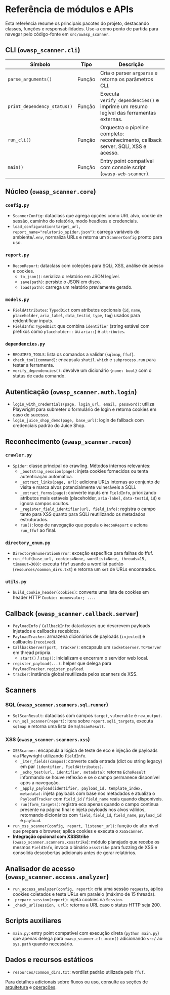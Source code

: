 # Referência de módulos e APIs

Esta referência resume os principais pacotes do projeto, destacando classes, funções e responsabilidades. Use-a como ponto de partida para navegar pelo código-fonte em `src/owasp_scanner`.

## CLI (`owasp_scanner.cli`)

| Símbolo                | Tipo     | Descrição                                                                                 |
|------------------------|----------|-------------------------------------------------------------------------------------------|
| `parse_arguments()`    | Função   | Cria o parser `argparse` e retorna os parâmetros CLI.                                     |
| `print_dependency_status()` | Função | Executa `verify_dependencies()` e imprime um resumo legível das ferramentas externas.     |
| `run_cli()`            | Função   | Orquestra o pipeline completo: reconhecimento, callback server, SQLi, XSS e acesso.      |
| `main()`               | Função   | Entry point compatível com console script (`owasp-web-scanner`).                         |

## Núcleo (`owasp_scanner.core`)

### `config.py`

- `ScannerConfig`: dataclass que agrega opções como URL alvo, cookie de sessão, caminho do relatório, modo headless e credenciais.
- `load_configuration(target_url, report_name="relatorio_spider.json")`: carrega variáveis do ambiente/`.env`, normaliza URLs e retorna um `ScannerConfig` pronto para uso.

### `report.py`

- `ReconReport`: dataclass com coleções para SQLi, XSS, análise de acesso e cookies.
  - `to_json()`: serializa o relatório em JSON legível.
  - `save(path)`: persiste o JSON em disco.
  - `load(path)`: carrega um relatório previamente gerado.

### `models.py`

- `FieldAttributes`: `TypedDict` com atributos opcionais (`id`, `name`, `placeholder`, `aria_label`, `data_testid`, `type`, `tag`) usados para reidentificar inputs.
- `FieldInfo`: `TypedDict` que combina `identifier` (string estável com prefixos como `placeholder::` ou `aria::`) e `attributes`.

### `dependencies.py`

- `REQUIRED_TOOLS`: lista os comandos a validar (`sqlmap`, `ffuf`).
- `check_tool(command)`: encapsula `shutil.which` e `subprocess.run` para testar a ferramenta.
- `verify_dependencies()`: devolve um dicionário `{nome: bool}` com o status de cada comando.

## Autenticação (`owasp_scanner.auth.login`)

- `login_with_credentials(page, login_url, email, password)`: utiliza Playwright para submeter o formulário de login e retorna cookies em caso de sucesso.
- `login_juice_shop_demo(page, base_url)`: login de fallback com credenciais padrão do Juice Shop.

## Reconhecimento (`owasp_scanner.recon`)

### `crawler.py`

- `Spider`: classe principal do crawling. Métodos internos relevantes:
  - `_bootstrap_session(page)`: injeta cookies fornecidos ou tenta autenticação automática.
  - `_extract_links(page, url)`: adiciona URLs internas ao conjunto de visita e marca alvos potencialmente vulneráveis a SQLi.
  - `_extract_forms(page)`: converte inputs em `FieldInfo`, priorizando atributos mais estáveis (placeholder, `aria-label`, `data-testid`, `id`) e ignora campos ocultos.
  - `_register_field_identifier(url, field_info)`: registra o campo tanto para XSS quanto para SQLi reutilizando os metadados estruturados.
  - `run()`: loop de navegação que popula o `ReconReport` e aciona `run_ffuf` ao final.

### `directory_enum.py`

- `DirectoryEnumerationError`: exceção específica para falhas do ffuf.
- `run_ffuf(base_url, cookies=None, wordlist=None, threads=15, timeout=300)`: executa `ffuf` usando a wordlist padrão (`resources/common_dirs.txt`) e retorna um `set` de URLs encontrados.

### `utils.py`

- `build_cookie_header(cookies)`: converte uma lista de cookies em header HTTP `Cookie: nome=valor; ...`.

## Callback (`owasp_scanner.callback.server`)

- `PayloadInfo` / `CallbackInfo`: dataclasses que descrevem payloads injetados e callbacks recebidos.
- `PayloadTracker`: armazena dicionários de payloads (`injected`) e callbacks (`received`).
- `CallbackServer(port, tracker)`: encapsula um `socketserver.TCPServer` em thread própria.
  - `start()` / `stop()`: inicializam e encerram o servidor web local.
- `register_payload(...)`: helper que delega para `PayloadTracker.register_payload`.
- `tracker`: instância global reutilizada pelos scanners de XSS.

## Scanners

### SQL (`owasp_scanner.scanners.sql.runner`)

- `SqlScanResult`: dataclass com campos `target`, `vulnerable` e `raw_output`.
- `run_sql_scanner(report)`: itera sobre `report.sqli_targets`, executa `sqlmap` e retorna uma lista de `SqlScanResult`.

### XSS (`owasp_scanner.scanners.xss`)

- `XSSScanner`: encapsula a lógica de teste de eco e injeção de payloads via Playwright utilizando `FieldInfo`.
  - `_iter_fields(campos)`: converte cada entrada (dict ou string legacy) em par `(identifier, FieldAttributes)`.
  - `_echo_test(url, identifier, metadata)`: retorna `EchoResult` informando se houve reflexão e se o campo permanece disponível após a navegação.
  - `_apply_payload(identifier, payload_id, template_index, metadata)`: injeta payloads com base nos metadados e atualiza o `PayloadTracker` com `field_id` / `field_name` reais quando disponíveis.
  - `run(form_targets)`: registra eco apenas quando o campo continua presente na página final e injeta payloads nos alvos válidos, retornando dicionários com `field`, `field_id`, `field_name`, `payload_id` e `payload`.
- `run_xss_scanner(config, report, listener_url)`: função de alto nível que prepara o browser, aplica cookies e executa o `XSSScanner`.
- **Integração opcional com XSSStrike** (`owasp_scanner.scanners.xssstrike`): módulo planejado que recebe os mesmos `FieldInfo`, invoca o binário `xssstrike` para fuzzing de XSS e consolida descobertas adicionais antes de gerar relatórios.

## Analisador de acesso (`owasp_scanner.access.analyzer`)

- `run_access_analyzer(config, report)`: cria uma sessão `requests`, aplica cookies coletados e testa URLs em paralelo (máximo de 15 threads).
- `_prepare_session(report)`: injeta cookies na `Session`.
- `_check_url(session, url)`: retorna a URL caso o status HTTP seja 200.

## Scripts auxiliares

- `main.py`: entry point compatível com execução direta (`python main.py`) que apenas delega para `owasp_scanner.cli.main()` adicionando `src/` ao `sys.path` quando necessário.

## Dados e recursos estáticos

- `resources/common_dirs.txt`: wordlist padrão utilizada pelo `ffuf`.

Para detalhes adicionais sobre fluxos ou uso, consulte as seções de [arquitetura](architecture.md) e [operações](operations.md).
